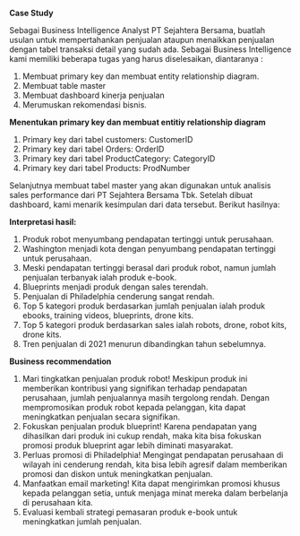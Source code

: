 **Case Study**

Sebagai Business Intelligence Analyst PT Sejahtera Bersama, buatlah usulan untuk mempertahankan penjualan ataupun menaikkan penjualan dengan tabel transaksi detail yang sudah ada.
Sebagai Business Intelligence kami memiliki beberapa tugas yang harus diselesaikan, diantaranya :
1.	Membuat primary key dan membuat entity relationship diagram.
2.	Membuat table master
3.	Membuat dashboard kinerja penjualan
4.	Merumuskan rekomendasi bisnis.
   
**Menentukan primary key dan membuat entitiy relationship diagram**
1. Primary key dari tabel customers: CustomerID
2. Primary key dari tabel Orders: OrderID
3. Primary key dari tabel ProductCategory: CategoryID 
4. Primary key dari tabel Products: ProdNumber
   
Selanjutnya membuat tabel master yang akan digunakan untuk analisis sales performance dari PT Sejahtera Bersama Tbk. Setelah dibuat dashboard, kami menarik kesimpulan dari data tersebut. Berikut hasilnya:

**Interpretasi hasil:**
1. Produk robot menyumbang pendapatan tertinggi untuk perusahaan.
2. Washington menjadi kota dengan penyumbang pendapatan tertinggi untuk perusahaan.
3. Meski pendapatan tertinggi berasal dari produk robot, namun jumlah penjualan terbanyak ialah produk e-book.
4. Blueprints menjadi produk dengan sales terendah.
5. Penjualan di Philadelphia cenderung sangat rendah.
6. Top 5 kategori produk berdasarkan jumlah penjualan ialah produk ebooks, training videos, blueprints, drone kits.
7. Top 5 kategori produk berdasarkan sales ialah robots, drone, robot kits, drone kits.
8. Tren penjualan di 2021 menurun dibandingkan tahun sebelumnya.

**Business recommendation**
1. Mari tingkatkan penjualan produk robot! Meskipun produk ini memberikan kontribusi yang signifikan terhadap pendapatan perusahaan, jumlah penjualannya masih tergolong rendah. Dengan mempromosikan produk robot kepada pelanggan, kita dapat meningkatkan penjualan secara signifikan.
2. Fokuskan penjualan produk blueprint! Karena pendapatan yang dihasilkan dari produk ini cukup rendah, maka kita bisa fokuskan promosi produk blueprint agar lebih diminati masyarakat.
3. Perluas promosi di Philadelphia! Mengingat pendapatan perusahaan di wilayah ini cenderung rendah, kita bisa lebih agresif dalam memberikan promosi dan diskon untuk meningkatkan penjualan.
4. Manfaatkan email marketing! Kita dapat mengirimkan promosi khusus kepada pelanggan setia, untuk menjaga minat mereka dalam berbelanja di perusahaan kita.
5. Evaluasi kembali strategi pemasaran produk e-book untuk meningkatkan jumlah penjualan.

